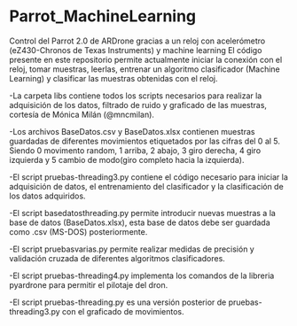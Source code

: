 ﻿# Parrot_MachineLearning
Control del Parrot 2.0 de ARDrone gracias a un reloj con acelerómetro (eZ430-Chronos de Texas Instruments) y machine learning
El código presente en este repositorio permite actualmente iniciar la conexión con el reloj, tomar muestras, leerlas, entrenar un algoritmo clasificador (Machine Learning) y clasificar las muestras obtenidas con el reloj.

-La carpeta libs contiene todos los scripts necesarios para realizar la adquisición de los datos, filtrado de ruido y graficado de las muestras, cortesía de Mónica Milán (@mncmilan).

-Los archivos BaseDatos.csv y BaseDatos.xlsx contienen muestras guardadas de diferentes movimientos etiquetados por las cifras del 0 al 5. Siendo 0 movimento random, 1 arriba, 2 abajo, 3 giro derecha, 4 giro izquierda y 5 cambio de modo(giro completo hacia la izquierda).

-El script pruebas-threading3.py contiene el código necesario para iniciar la adquisición de datos, el entrenamiento del clasificador y la clasificación de los datos adquiridos.

-El script basedatosthreading.py permite introducir nuevas muestras a la base de datos (BaseDatos.xlsx), esta base de datos debe ser guardada como .csv (MS-DOS) posteriormente.

-El script pruebasvarias.py permite realizar medidas de precisión y validación cruzada de diferentes algoritmos clasificadores.

-El script pruebas-threading4.py implementa los comandos de la libreria pyardrone para permitir el pilotaje del dron.

-El script pruebas-threading.py es una versión posterior de pruebas-threading3.py con el graficado de movimientos.